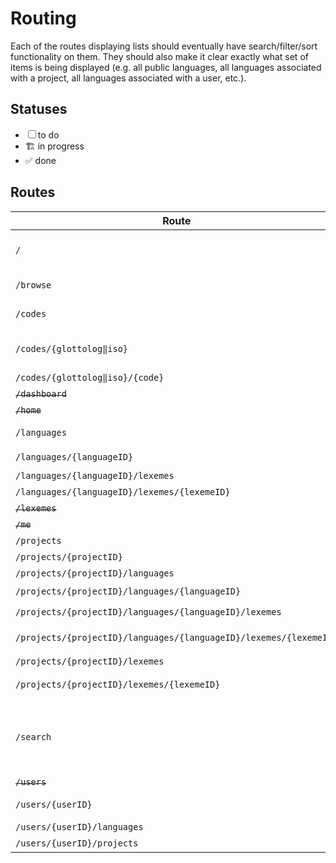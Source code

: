 # Routing

Each of the routes displaying lists should eventually have search/filter/sort functionality on them. They should also make it clear exactly what set of items is being displayed (e.g. all public languages, all languages associated with a project, all languages associated with a user, etc.).

## Statuses

- ☐ to do
- 🏗️ in progress
- ✅ done

## Routes

| Route                                                             | Status | Description                                                                                                   |
| ----------------------------------------------------------------- | :----: | ------------------------------------------------------------------------------------------------------------- |
| `/`                                                               |   ☐    | Home Page / Dashboard, showing My Projects and My Languages, and links to Search and Browse                   |
| `/browse`                                                         |   ☐    | landing page, directing users to Languages, Lexemes, or Projects pages                                        |
| `/codes`                                                          |   ☐    | landing page, directing users to search or browse by Glottocode or ISO codes                                  |
| `/codes/{glottolog‖iso}`                                          |   ☐    | list of Glottocodes in the database, with stats on the # of public/private languages and lexemes              |
| `/codes/{glottolog‖iso}/{code}`                                   |   ☐    | list of languages with the given code                                                                         |
| ~~`/dashboard`~~                                                  |   ☐    | ❌                                                                                                             |
| ~~`/home`~~                                                       |   ☐    | ❌                                                                                                             |
| `/languages`                                                      |   ✅    | lists all languages the user has permissions to view                                                          |
| `/languages/{languageID}`                                         |   🏗️    | language details page                                                                                         |
| `/languages/{languageID}/lexemes`                                 |   ☐    | lists the lexemes associated with a language                                                                  |
| `/languages/{languageID}/lexemes/{lexemeID}`                      |   ☐    | lexeme details page                                                                                           |
| ~~`/lexemes`~~                                                    |   ☐    | ❌                                                                                                             |
| ~~`/me`~~                                                         |   ☐    | ❌                                                                                                             |
| `/projects`                                                       |   ☐    | publicly-accessible projects                                                                                  |
| `/projects/{projectID}`                                           |   ☐    | project details page                                                                                          |
| `/projects/{projectID}/languages`                                 |   ☐    | lists the languages associated with a project                                                                 |
| `/projects/{projectID}/languages/{languageID}`                    |   ☐    | ➡️ `/languages/{languageID}`                                                                                   |
| `/projects/{projectID}/languages/{languageID}/lexemes`            |   ☐    | ➡️ `/languages/{languageID}/lexemes`                                                                           |
| `/projects/{projectID}/languages/{languageID}/lexemes/{lexemeID}` |   ☐    | ➡️ `/languages/{languageID}/lexemes/{lexemeID}`                                                                |
| `/projects/{projectID}/lexemes`                                   |   ☐    | lists the lexemes associated with a project                                                                   |
| `/projects/{projectID}/lexemes/{lexemeID}`                        |   ☐    | ➡️ `/languages/{languageID}/lexemes/{lexemeID}`                                                                |
| `/search`                                                         |   ☐    | <p>landing page, directing users to search languages, lexemes, or projects<br>OR<br>multi-use search page</p> |
| ~~`/users`~~                                                      |   ☐    | ❌                                                                                                             |
| `/users/{userID}`                                                 |   ☐    | user details page (editable; viewable only that user)                                                         |
| `/users/{userID}/languages`                                       |   ☐    | languages associated with a user                                                                              |
| `/users/{userID}/projects`                                        |   ☐    | projects associated with a user                                                                               |
